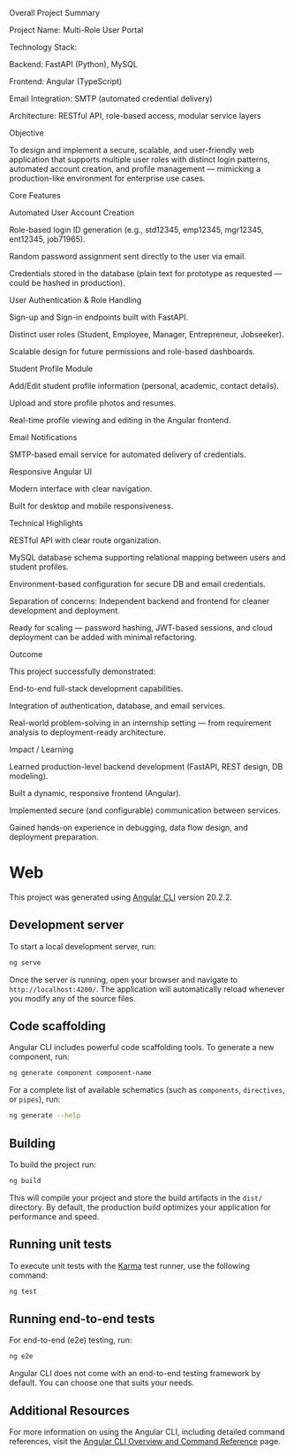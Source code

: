 Overall Project Summary

Project Name: Multi-Role User Portal

Technology Stack:

Backend: FastAPI (Python), MySQL

Frontend: Angular (TypeScript)

Email Integration: SMTP (automated credential delivery)

Architecture: RESTful API, role-based access, modular service layers

 Objective

To design and implement a secure, scalable, and user-friendly web application that supports multiple user roles with distinct login patterns, automated account creation, and profile management — mimicking a production-like environment for enterprise use cases.

Core Features

Automated User Account Creation

Role-based login ID generation (e.g., std12345, emp12345, mgr12345, ent12345, job71965).

Random password assignment sent directly to the user via email.

Credentials stored in the database (plain text for prototype as requested — could be hashed in production).

User Authentication & Role Handling

Sign-up and Sign-in endpoints built with FastAPI.

Distinct user roles (Student, Employee, Manager, Entrepreneur, Jobseeker).

Scalable design for future permissions and role-based dashboards.

Student Profile Module

Add/Edit student profile information (personal, academic, contact details).

Upload and store profile photos and resumes.

Real-time profile viewing and editing in the Angular frontend.

Email Notifications

SMTP-based email service for automated delivery of credentials.

Responsive Angular UI

Modern interface with clear navigation.

Built for desktop and mobile responsiveness.

 Technical Highlights

RESTful API with clear route organization.

MySQL database schema supporting relational mapping between users and student profiles.

Environment-based configuration for secure DB and email credentials.

Separation of concerns: Independent backend and frontend for cleaner development and deployment.

Ready for scaling — password hashing, JWT-based sessions, and cloud deployment can be added with minimal refactoring.

 Outcome

This project successfully demonstrated:

End-to-end full-stack development capabilities.

Integration of authentication, database, and email services.

Real-world problem-solving in an internship setting — from requirement analysis to deployment-ready architecture.

 Impact / Learning

Learned production-level backend development (FastAPI, REST design, DB modeling).

Built a dynamic, responsive frontend (Angular).

Implemented secure (and configurable) communication between services.

Gained hands-on experience in debugging, data flow design, and deployment preparation.



# Web

This project was generated using [Angular CLI](https://github.com/angular/angular-cli) version 20.2.2.

## Development server

To start a local development server, run:

```bash
ng serve
```

Once the server is running, open your browser and navigate to `http://localhost:4200/`. The application will automatically reload whenever you modify any of the source files.

## Code scaffolding

Angular CLI includes powerful code scaffolding tools. To generate a new component, run:

```bash
ng generate component component-name
```

For a complete list of available schematics (such as `components`, `directives`, or `pipes`), run:

```bash
ng generate --help
```

## Building

To build the project run:

```bash
ng build
```

This will compile your project and store the build artifacts in the `dist/` directory. By default, the production build optimizes your application for performance and speed.

## Running unit tests

To execute unit tests with the [Karma](https://karma-runner.github.io) test runner, use the following command:

```bash
ng test
```

## Running end-to-end tests

For end-to-end (e2e) testing, run:

```bash
ng e2e
```

Angular CLI does not come with an end-to-end testing framework by default. You can choose one that suits your needs.

## Additional Resources

For more information on using the Angular CLI, including detailed command references, visit the [Angular CLI Overview and Command Reference](https://angular.dev/tools/cli) page.


